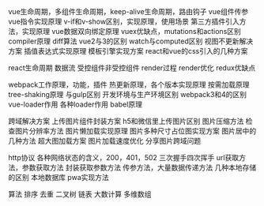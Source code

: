 vue生命周期，多组件生命周期，keep-alive生命周期，路由钩子
vue组件传参
vue指令实现原理
v-if和v-show区别，实现原理，使用场景
第三方插件引入方法，实现原理
vue数据双向绑定原理
vuex优缺点，mutations和actions区别
compiler原理
diff算法
vue2与3的区别
watch与computed区别
视图不更新解决方案
插值表达式实现原理
模板引擎实现方案
react和vue的css引入的几种方案

react生命周期
数据流
受控组件非受控组件
render过程
render优化
redux优缺点


webpack工作原理，功能，插件
热更新原理，各个版本实现原理
按需加载原理
tree-shaking原理
与gulp区别
开发环境与生产环境区别
webpack3和4的区别
vue-loader作用
各种loader作用
babel原理

跨域解决方案
上传图片组件封装方案
h5和微信里上传图片区别
图片压缩方法
检查图片分辨率方法
图片懒加载实现原理
图片多种尺寸占位图实现方案
图片居中的几种方法
超大图加载方案
图片加载速度优化
分享图片跨域问题

http协议
各种网络状态的含义，200，401，502
三次握手四次挥手
url获取方法，参数获取方法
封装获取参数方法
传参方法，大量数据传递方法
几种本地存储的区别
本地数据库
pwa实现方法


算法
排序
去重
二叉树
链表
大数计算
多维数组

